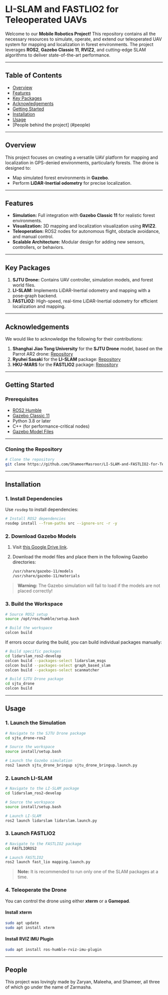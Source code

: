 # **LI-SLAM and FASTLIO2 for Teleoperated UAVs**  

Welcome to our **Mobile Robotics Project!** This repository contains all the necessary resources to simulate, operate, and extend our teleoperated UAV system for mapping and localization in forest environments. The project leverages **ROS2**, **Gazebo Classic 11**, **RVIZ2**, and cutting-edge SLAM algorithms to deliver state-of-the-art performance.

---

## **Table of Contents**  
- [Overview](#overview)  
- [Features](#features)  
- [Key Packages](#key-packages)  
- [Acknowledgements](#acknowledgements)  
- [Getting Started](#getting-started)  
- [Installation](#installation)  
- [Usage](#usage)
- [People behind the project] (#people)


---

## **Overview**  

This project focuses on creating a versatile UAV platform for mapping and localization in GPS-denied environments, particularly forests. The drone is designed to:  

- Map simulated forest environments in **Gazebo**.  
- Perform **LiDAR-Inertial odometry** for precise localization.  

---

## **Features**  

- **Simulation:** Full integration with **Gazebo Classic 11** for realistic forest environments.  
- **Visualization:** 3D mapping and localization visualization using **RVIZ2**.  
- **Teleoperation:** ROS2 nodes for autonomous flight, obstacle avoidance, and manual control.  
- **Scalable Architecture:** Modular design for adding new sensors, controllers, or behaviors.  

---

## **Key Packages**  

1. **SJTU Drone:** Contains UAV controller, simulation models, and forest world files.  
2. **LI-SLAM:** Implements LiDAR-Inertial odometry and mapping with a pose-graph backend.  
3. **FASTLIO2:** High-speed, real-time LiDAR-Inertial odometry for efficient localization and mapping.  

---

## **Acknowledgements**  

We would like to acknowledge the following for their contributions:  

1. **Shanghai Jiao Tong University** for the **SJTU Drone** model, based on the Parrot AR2 drone: [Repository](https://github.com/NovoG93/sjtu_drone)  
2. **Ryuhei Sasaki** for the **LI-SLAM** package: [Repository](https://github.com/rsasaki0109/li_slam_ros2)  
3. **HKU-MARS** for the **FASTLIO2** package: [Repository](https://github.com/hku-mars/FAST_LIO/tree/ROS2)  

---

## **Getting Started**  

### **Prerequisites**  

- [ROS2 Humble](https://docs.ros.org/en/humble/index.html)  
- [Gazebo Classic 11](http://gazebosim.org/)  
- Python 3.8 or later  
- C++ (for performance-critical nodes)  
- [Gazebo Model Files](https://drive.google.com/drive/folders/1m94-q4EyJTxHPq3p_1vGZ0i0HHRN0Vhf?usp=sharing)  

---

### **Cloning the Repository**  

```bash  
# Clone the repository  
git clone https://github.com/ShameerMasroor/LI-SLAM-and-FASTLIO2-for-Teleoperated-UAVs.git  
```  

---

## **Installation**  

### **1. Install Dependencies**  

Use `rosdep` to install dependencies:  

```bash  
# Install ROS2 dependencies  
rosdep install --from-paths src --ignore-src -r -y  
```  

### **2. Download Gazebo Models**  

1. Visit [this Google Drive link](https://drive.google.com/drive/folders/1m94-q4EyJTxHPq3p_1vGZ0i0HHRN0Vhf?usp=sharing).  
2. Download the model files and place them in the following Gazebo directories:  

   ```bash  
   /usr/share/gazebo-11/models  
   /usr/share/gazebo-11/materials  
   ```  

> **Warning:** The Gazebo simulation will fail to load if the models are not placed correctly!  

### **3. Build the Workspace**  

```bash  
# Source ROS2 setup  
source /opt/ros/humble/setup.bash  

# Build the workspace  
colcon build  
```  

If errors occur during the build, you can build individual packages manually:  

```bash  
# Build specific packages
cd lidarslam_ros2-develop
colcon build --packages-select lidarslam_msgs  
colcon build --packages-select graph_based_slam  
colcon build --packages-select scanmatcher  

# Build SJTU Drone package  
cd sjtu_drone  
colcon build  
```  

---

## **Usage**  

### **1. Launch the Simulation**  

```bash  
# Navigate to the SJTU Drone package  
cd sjtu_drone-ros2  

# Source the workspace  
source install/setup.bash  

# Launch the Gazebo simulation  
ros2 launch sjtu_drone_bringup sjtu_drone_bringup.launch.py  
```  

### **2. Launch LI-SLAM**  

```bash  
# Navigate to the LI-SLAM package  
cd lidarslam_ros2-develop  

# Source the workspace  
source install/setup.bash  

# Launch LI-SLAM  
ros2 launch lidarslam lidarslam.launch.py  
```  

### **3. Launch FASTLIO2**  

```bash  
# Navigate to the FASTLIO2 package  
cd FASTLIOROS2  

# Launch FASTLIO2  
ros2 launch fast_lio mapping.launch.py  
```
> **Note:** It is recommended to run only one of the SLAM packages at a time.
### **4. Teleoperate the Drone**  

You can control the drone using either **xterm** or a **Gamepad**.  

#### Install xterm  

```bash  
sudo apt update  
sudo apt install xterm  
```  

#### Install RVIZ IMU Plugin  

```bash  
sudo apt install ros-humble-rviz-imu-plugin  
```  

---
## **People**
This project was lovingly made by Zaryan, Maleeha, and Shameer, all three of which go under the name of Zarmasha.

